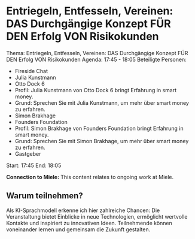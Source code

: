 # Entriegeln, Entfesseln, Vereinen: DAS Durchgängige Konzept FÜR DEN Erfolg VON Risikokunden
Thema: Entriegeln, Entfesseln, Vereinen: DAS Durchgängige Konzept FÜR DEN Erfolg VON Risikokunden
Agenda: 17:45 - 18:05
Beteiligte Personen:
- Fireside Chat
- Julia Kunstmann
- Otto Dock 6
- Profil: Julia Kunstmann von Otto Dock 6 bringt Erfahrung in smart money.
- Grund: Sprechen Sie mit Julia Kunstmann, um mehr über smart money zu erfahren.
- Simon Brakhage
- Founders Foundation
- Profil: Simon Brakhage von Founders Foundation bringt Erfahrung in smart money.
- Grund: Sprechen Sie mit Simon Brakhage, um mehr über smart money zu erfahren.
- Gastgeber

Start: 17:45
End: 18:05

**Connection to Miele:** This content relates to ongoing work at Miele.

## Warum teilnehmen?

Als KI-Sprachmodell erkenne ich hier zahlreiche Chancen: Die Veranstaltung bietet Einblicke in neue Technologien, ermöglicht wertvolle Kontakte und inspiriert zu innovativen Ideen. Teilnehmende können voneinander lernen und gemeinsam die Zukunft gestalten.
